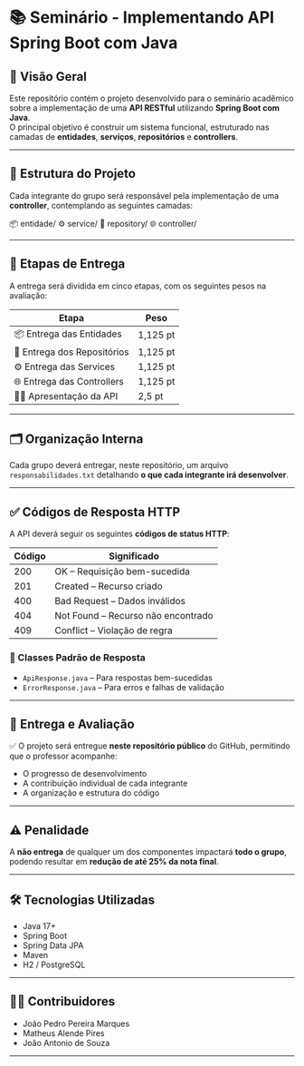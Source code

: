 ﻿# 📚 Seminário - Implementando API Spring Boot com Java

## 📌 Visão Geral

Este repositório contém o projeto desenvolvido para o seminário acadêmico sobre a implementação de uma **API RESTful** utilizando **Spring Boot com Java**.  
O principal objetivo é construir um sistema funcional, estruturado nas camadas de **entidades**, **serviços**, **repositórios** e **controllers**.

---

## 📁 Estrutura do Projeto

Cada integrante do grupo será responsável pela implementação de uma **controller**, contemplando as seguintes camadas:

📦 entidade/
⚙️ service/
💾 repository/
🌐 controller/

---

## 🚀 Etapas de Entrega

A entrega será dividida em cinco etapas, com os seguintes pesos na avaliação:

| Etapa                       | Peso     |
| --------------------------- | -------- |
| 📦 Entrega das Entidades    | 1,125 pt |
| 💾 Entrega dos Repositórios | 1,125 pt |
| ⚙️ Entrega das Services     | 1,125 pt |
| 🌐 Entrega das Controllers  | 1,125 pt |
| 🧑‍🏫 Apresentação da API      | 2,5 pt   |

---

## 🗂 Organização Interna

Cada grupo deverá entregar, neste repositório, um arquivo `responsabilidades.txt` detalhando **o que cada integrante irá desenvolver**.

---

## ✅ Códigos de Resposta HTTP

A API deverá seguir os seguintes **códigos de status HTTP**:

| Código | Significado                        |
| ------ | ---------------------------------- |
| 200    | OK – Requisição bem-sucedida       |
| 201    | Created – Recurso criado           |
| 400    | Bad Request – Dados inválidos      |
| 404    | Not Found – Recurso não encontrado |
| 409    | Conflict – Violação de regra       |

### 📄 Classes Padrão de Resposta

- `ApiResponse.java` – Para respostas bem-sucedidas
- `ErrorResponse.java` – Para erros e falhas de validação

---

## 📂 Entrega e Avaliação

✅ O projeto será entregue **neste repositório público** do GitHub, permitindo que o professor acompanhe:

- O progresso de desenvolvimento
- A contribuição individual de cada integrante
- A organização e estrutura do código

---

## ⚠️ Penalidade

A **não entrega** de qualquer um dos componentes impactará **todo o grupo**, podendo resultar em **redução de até 25% da nota final**.

---

## 🛠 Tecnologias Utilizadas

- Java 17+
- Spring Boot
- Spring Data JPA
- Maven
- H2 / PostgreSQL

---

## 👨‍💻 Contribuidores

- João Pedro Pereira Marques
- Matheus Alende Pires
- João Antonio de Souza

---
